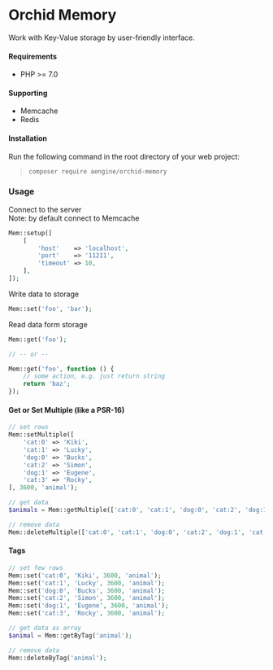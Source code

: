 Orchid Memory
====
Work with Key-Value storage by user-friendly interface.

#### Requirements
* PHP >= 7.0

#### Supporting
* Memcache
* Redis

#### Installation
Run the following command in the root directory of your web project:
  
> `composer require aengine/orchid-memory`

### Usage
Connect to the server  
Note: by default connect to Memcache
```php
Mem::setup([
    [
        'host'    => 'localhost',
        'port'    => '11211',
        'timeout' => 10,
    ],
]);
```

Write data to storage
```php
Mem::set('foo', 'bar');
```

Read data form storage
```php
Mem::get('foo');

// -- or --

Mem::get('foo', function () {
    // some action, e.g. just return string
    return 'baz';
});
```

#### Get or Set Multiple (like a PSR-16)

```php
// set rows
Mem::setMultiple([
    'cat:0' => 'Kiki',
    'cat:1' => 'Lucky',
    'dog:0' => 'Bucks',
    'cat:2' => 'Simon',
    'dog:1' => 'Eugene',
    'cat:3' => 'Rocky',
], 3600, 'animal');

// get data
$animals = Mem::getMultiple(['cat:0', 'cat:1', 'dog:0', 'cat:2', 'dog:1', 'cat:3']);

// remove data
Mem::deleteMultiple(['cat:0', 'cat:1', 'dog:0', 'cat:2', 'dog:1', 'cat:3']);
```

#### Tags

```php
// set few rows
Mem::set('cat:0', 'Kiki', 3600, 'animal');
Mem::set('cat:1', 'Lucky', 3600, 'animal');
Mem::set('dog:0', 'Bucks', 3600, 'animal');
Mem::set('cat:2', 'Simon', 3600, 'animal');
Mem::set('dog:1', 'Eugene', 3600, 'animal');
Mem::set('cat:3', 'Rocky', 3600, 'animal');

// get data as array
$animal = Mem::getByTag('animal');

// remove data
Mem::deleteByTag('animal');
```
